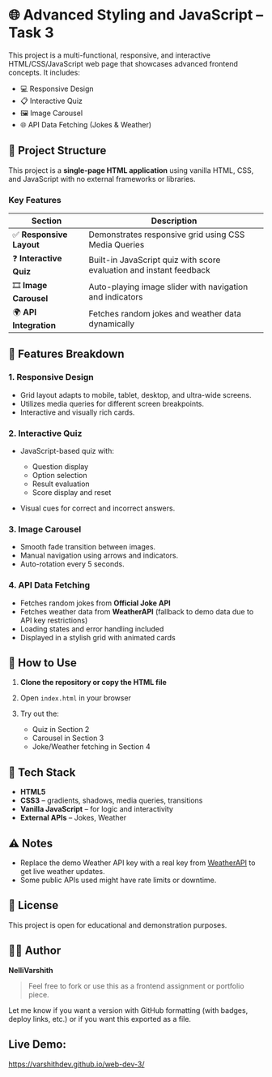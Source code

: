 
# 🌐 Advanced Styling and JavaScript – Task 3

This project is a multi-functional, responsive, and interactive HTML/CSS/JavaScript web page that showcases advanced frontend concepts. It includes:

* 💻 Responsive Design
* 📋 Interactive Quiz
* 🖼️ Image Carousel
* 🌐 API Data Fetching (Jokes & Weather)

## 📁 Project Structure

This project is a **single-page HTML application** using vanilla HTML, CSS, and JavaScript with no external frameworks or libraries.

### Key Features

| Section                 | Description                                                         |
| ----------------------- | ------------------------------------------------------------------- |
| ✅ **Responsive Layout** | Demonstrates responsive grid using CSS Media Queries                |
| ❓ **Interactive Quiz**  | Built-in JavaScript quiz with score evaluation and instant feedback |
| 🎞️ **Image Carousel**  | Auto-playing image slider with navigation and indicators            |
| 🌍 **API Integration**  | Fetches random jokes and weather data dynamically                   |

## 🧩 Features Breakdown

### 1. **Responsive Design**

* Grid layout adapts to mobile, tablet, desktop, and ultra-wide screens.
* Utilizes media queries for different screen breakpoints.
* Interactive and visually rich cards.

### 2. **Interactive Quiz**

* JavaScript-based quiz with:

  * Question display
  * Option selection
  * Result evaluation
  * Score display and reset
* Visual cues for correct and incorrect answers.

### 3. **Image Carousel**

* Smooth fade transition between images.
* Manual navigation using arrows and indicators.
* Auto-rotation every 5 seconds.

### 4. **API Data Fetching**

* Fetches random jokes from **Official Joke API**
* Fetches weather data from **WeatherAPI** (fallback to demo data due to API key restrictions)
* Loading states and error handling included
* Displayed in a stylish grid with animated cards

## 🔧 How to Use

1. **Clone the repository or copy the HTML file**
2. Open `index.html` in your browser
3. Try out the:

   * Quiz in Section 2
   * Carousel in Section 3
   * Joke/Weather fetching in Section 4



## 🌈 Tech Stack

* **HTML5**
* **CSS3** – gradients, shadows, media queries, transitions
* **Vanilla JavaScript** – for logic and interactivity
* **External APIs** – Jokes, Weather

## ⚠️ Notes

* Replace the demo Weather API key with a real key from [WeatherAPI](https://www.weatherapi.com/) to get live weather updates.
* Some public APIs used might have rate limits or downtime.

## 📄 License

This project is open for educational and demonstration purposes.

## 👩‍💻 Author

**NelliVarshith**

> Feel free to fork or use this as a frontend assignment or portfolio piece.


Let me know if you want a version with GitHub formatting (with badges, deploy links, etc.) or if you want this exported as a file.

## Live Demo:
https://varshithdev.github.io/web-dev-3/
